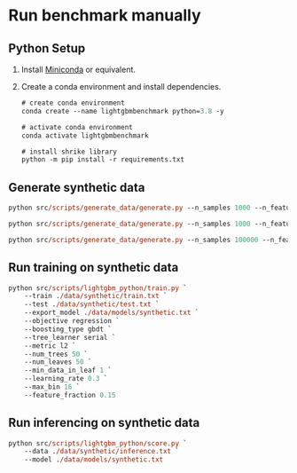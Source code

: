 # Run benchmark manually

## Python Setup

1. Install [Miniconda](https://docs.conda.io/en/latest/miniconda.html) or equivalent.

2. Create a conda environment and install dependencies.

    ```ps
    # create conda environment
    conda create --name lightgbmbenchmark python=3.8 -y

    # activate conda environment
    conda activate lightgbmbenchmark

    # install shrike library
    python -m pip install -r requirements.txt
    ```

## Generate synthetic data

```ps
python src/scripts/generate_data/generate.py --n_samples 1000 --n_features 20 --n_informative 5 --n_redundant 0 --random_state 5 --output ./data/synthetic/train.txt --type regression

python src/scripts/generate_data/generate.py --n_samples 1000 --n_features 20 --n_informative 5 --n_redundant 0 --random_state 6 --output ./data/synthetic/test.txt --type regression

python src/scripts/generate_data/generate.py --n_samples 100000 --n_features 20 --n_informative 5 --n_redundant 0 --random_state 7 --output ./data/synthetic/inference.txt --type regression
```

## Run training on synthetic data

```ps
python src/scripts/lightgbm_python/train.py `
    --train ./data/synthetic/train.txt `
    --test ./data/synthetic/test.txt `
    --export_model ./data/models/synthetic.txt `
    --objective regression `
    --boosting_type gbdt `
    --tree_learner serial `
    --metric l2 `
    --num_trees 50 `
    --num_leaves 50 `
    --min_data_in_leaf 1 `
    --learning_rate 0.3 `
    --max_bin 16 `
    --feature_fraction 0.15
```

## Run inferencing on synthetic data

```ps
python src/scripts/lightgbm_python/score.py `
    --data ./data/synthetic/inference.txt `
    --model ./data/models/synthetic.txt
```
